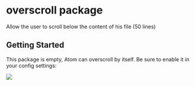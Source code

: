 # overscroll package

Allow the user to scroll below the content of his file (50 lines)

## Getting Started

This package is empty, Atom can overscroll by itself. Be sure to enable it in your config settings:

![](https://s3.amazonaws.com/f.cl.ly/items/0c0A1s1t1Q2v453u2j2g/Image%202015-03-15%20at%205.58.36%20PM.png)
